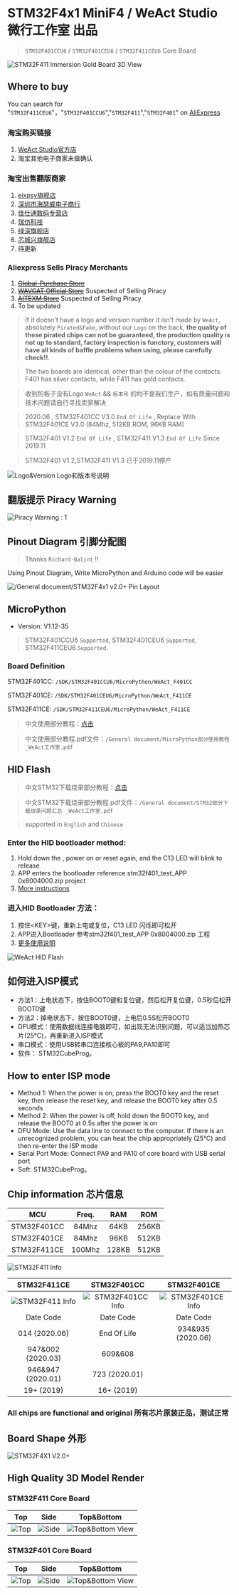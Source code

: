 # STM32F4x1 MiniF4 / WeAct Studio 微行工作室 出品
> `STM32F401CCU6` / `STM32F401CEU6` / `STM32F411CEU6` Core Board

![](./images/STM32F4x1-V22-3D.jpg "STM32F411 Immersion Gold Board 3D View")

## Where to buy
You can search for "`STM32F411CEU6`"，"`STM32F401CCU6`","`STM32F411`","`STM32F401`" on [AliExpress](https://www.aliexpress.com/)

### 淘宝购买链接
1. [WeAct Studio官方店](https://shop118454188.taobao.com/index.htm?spm=2013.1.w5002-17867322799.2.212f5cb16nqwNP)
2. 淘宝其他电子商家未做确认

### 淘宝出售翻版商家
1. [eixpsy旗舰店](https://detail.tmall.com/item.htm?spm=a230r.1.14.16.12f5a581svM8ak&id=611089230357&cm_id=140105335569ed55e27b&abbucket=8)
2. [深圳市海瑟威电子商行](https://item.taobao.com/item.htm?spm=a230r.1.14.38.12f5a581svM8ak&id=588648744621&ns=1&abbucket=8#detail)
3. [佳仕通数码专营店](https://detail.tmall.com/item.htm?spm=a230r.1.14.92.12f5a581svM8ak&id=611294799545&ns=1&abbucket=8)
4. [瑞仿科技](https://item.taobao.com/item.htm?spm=a1z10.3-c.w4002-12887250463.13.59083066X4aKPg&id=618747430812)
5. [绿深旗舰店](https://detail.tmall.com/item.htm?spm=a230r.1.14.67.1f455f851IlrO2&id=619121595543)
6. [芯城兴旗舰店](https://detail.tmall.com/item.htm?id=618685960543)
7. 待更新

### Aliexpress Sells Piracy Merchants
1. ~~[Global-Purchase Store](https://www.aliexpress.com/item/4000103610226.html)~~
2. ~~[WAVGAT Official Store](https://www.aliexpress.com/item/4000084631884.html)~~ Suspected of Selling Piracy
3. ~~[AITEXM Store](https://www.aliexpress.com/item/4001098711269.html)~~ Suspected of Selling Piracy
4. To be updated

> If it doesn't have a logo and version number it isn't made by `WeAct`, absolutely `Pirated&Fake`, without our `Logo` on the back, **the quality of these pirated chips can not be guaranteed, the production quality is not up to standard, factory inspection is functory, customers will have all kinds of baffle problems when using, please carefully check!!**.

> The two boards are identical, other than the colour of the contacts.  F401 has silver contacts, while F411 has gold contacts.

> 收到的板子没有Logo `WeAct` && `版本号` 的均不是我们生产，如有质量问题和技术问题请自行寻找卖家解决

> 2020.06 , STM32F401CC V3.0 `End Of Life` , Replace With STM32F401CE V3.0 (84Mhz, 512KB ROM, 96KB RAM)

> STM32F401 V1.2 `End Of Life` , STM32F411 V1.3 `End Of Life` Since 2019.11

> STM32F401 V1.2,STM32F411 V1.3 已于2019.11停产

![](./images/STM32F4x1C_Logo&Version.png "Logo&Version Logo和版本号说明")

## 翻版提示 Piracy Warning
![](./images/F4x1Copy-1.png "Piracy Warning : 1")

## Pinout Diagram 引脚分配图
> Thanks `Richard·Balint` !! 

Using Pinout Diagram, Write MicroPython and Arduino code will be easier

![](./images/STM32F4x1_PinoutDiagram_RichardBalint.png "/General document/STM32F4x1 v2.0+ Pin Layout")

## MicroPython
* Version: V1.12-35
> STM32F401CCU6 `Supported`, STM32F401CEU6 `Supported`, STM32F411CEU6 `Supported`.

### Board Definition
STM32F401CC: `/SDK/STM32F401CCU6/MicroPython/WeAct_F401CC`

STM32F401CE: `/SDK/STM32F401CEU6/MicroPython/WeAct_F411CE`

STM32F411CE: `/SDK/STM32F411CEU6/MicroPython/WeAct_F411CE`

> 中文使用部分教程：[点击](https://www.weact-tc.cn/2020/01/01/micropython/)

> 中文使用部分教程.pdf文件：`/General document/MicroPython部分使用教程 _WeAct工作室.pdf`

## HID Flash
> 中文STM32下载烧录部分教程：[点击](https://www.weact-tc.cn/2019/11/30/STM32Download/)

> 中文STM32下载烧录部分教程.pdf文件：`/General document/STM32部分下载烧录问题汇总 _WeAct工作室.pdf`

> supported in `English` and `Chinese`
### Enter the HID bootloader method:
1. Hold down the <KEY key>, power on or reset again, and the C13 LED will blink to release
2. APP enters the bootloader reference stm32f401_test_APP 0x8004000.zip project
3. [More instructions](./Soft/WeAct_HID_FW_Bootloader/README.md)

### 进入HID Bootloader 方法：
1. 按住\<KEY\>键，重新上电或复位，C13 LED 闪烁即可松开
2. APP进入Bootloader 参考stm32f401_test_APP 0x8004000.zip 工程
3. [更多使用说明](./Soft/WeAct_HID_FW_Bootloader/README_zh-CN.md)

![WeAct HID Flash](https://WeActTC.github.io/images/STM32/HIDFlash2.png)

## 如何进入ISP模式
* 方法1：上电状态下，按住BOOT0键和复位键，然后松开复位键，0.5秒后松开BOOT0键
* 方法2：掉电状态下，按住BOOT0键，上电后0.5S松开BOOT0
* DFU模式：使用数据线连接电脑即可，如出现无法识别问题，可以适当加热芯片(25°C)，再重新进入ISP模式
* 串口模式：使用USB转串口连接核心板的PA9,PA10即可
* 软件： STM32CubeProg。

## How to enter ISP mode
* Method 1: When the power is on, press the BOOT0 key and the reset key, then release the reset key, and release the BOOT0 key after 0.5 seconds
* Method 2: When the power is off, hold down the BOOT0 key, and release the BOOT0 at 0.5s after the power is on
* DFU Mode: Use the data line to connect to the computer. If there is an unrecognized problem, you can heat the chip appropriately (25°C) and then re-enter the ISP mode
* Serial Port Mode: Connect PA9 and PA10 of core board with USB serial port
* Soft: STM32CubeProg。

## Chip information 芯片信息
|MCU|Freq.|RAM|ROM|
|:--:|:--:|:--:|:--:|
|STM32F401CC|84Mhz|64KB|256KB|
|STM32F401CE|84Mhz|96KB|512KB|
|STM32F411CE|100Mhz|128KB|512KB|

![STM32F411 Info](./images/DeviceMarkingUFQFPN48.png)

| STM32F411CE |STM32F401CC|STM32F401CE|
| :--: | :--: | :--: |
|![STM32F411 Info](./images/stm32f411_dinfo.png)|![STM32F401CC Info](./images/stm32f401cc_dinfo.png)|![STM32F401CE Info](./images/stm32f401ce_dinfo.png)|
|Date Code|Date Code|Date Code|
|014 (2020.06)|End Of Life|934&935 (2020.06)|
|947&002 (2020.03)|609&608|
|946&947 (2020.01)|723 (2020.01)|
|19+ (2019)|16+ (2019)|

### All chips are functional and original 所有芯片原装正品，测试正常

## Board Shape 外形
![STM32F4X1 V2.0+](./images/STM32F4x1-V20+BoardShape.png "Board Shape")

## High Quality 3D Model Render

### STM32F411 Core Board

|Top|Side|Top&Bottom|
|:--:|:--:|:--:|
|![Top](./images/STM32F411-3D-Model-Render/top.jpg "Top View")|![Side](./images/STM32F411-3D-Model-Render/side.jpg "Side View")|![Top&Bottom View](./images/STM32F411-3D-Model-Render/top&bottom.jpg "Top&Bottom View")|

### STM32F401 Core Board

|Top|Side|Top&Bottom|
|:--:|:--:|:--:|
|![Top](./images/STM32F401-3D-Model-Render/top.jpg "Top View")|![Side](./images/STM32F401-3D-Model-Render/side.jpg "Side View")|![Top&Bottom View](./images/STM32F401-3D-Model-Render/top&bottom.jpg "Top&Bottom View")|
